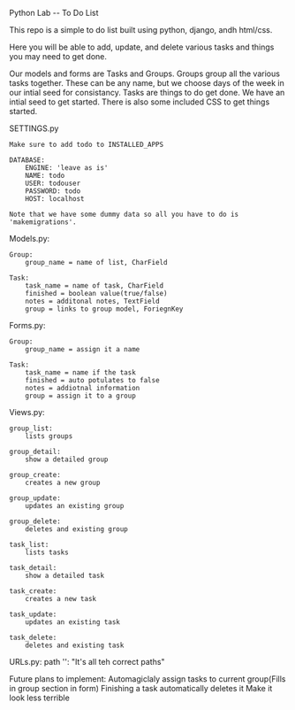 Python Lab -- To Do List

This repo is a simple to do list built using python, django, andh html/css.

Here you will be able to add, update, and delete various tasks and things you may need to get done.

Our models and forms are Tasks and Groups. Groups group all the various tasks together. These can be any name, but we choose days of the week in our intial seed for consistancy. Tasks are things to do get done. We have an intial seed to get started. There is also some included CSS to get things started.

SETTINGS.py

    Make sure to add todo to INSTALLED_APPS
    
    DATABASE:
        ENGINE: 'leave as is'
        NAME: todo
        USER: todouser
        PASSWORD: todo
        HOST: localhost

    Note that we have some dummy data so all you have to do is 'makemigrations'.

Models.py:

    Group:
        group_name = name of list, CharField

    Task:
        task_name = name of task, CharField
        finished = boolean value(true/false)
        notes = additonal notes, TextField
        group = links to group model, ForiegnKey

Forms.py:

    Group:
        group_name = assign it a name

    Task:
        task_name = name if the task
        finished = auto potulates to false
        notes = addiotnal information
        group = assign it to a group

Views.py:

    group_list:
        lists groups
    
    group_detail:
        show a detailed group

    group_create:
        creates a new group

    group_update:
        updates an existing group

    group_delete:
        deletes and existing group
    
    task_list:
        lists tasks
    
    task_detail:
        show a detailed task

    task_create:
        creates a new task

    task_update:
        updates an existing task

    task_delete:
        deletes and existing task
    

URLs.py:
    path '':
    "It's all teh correct paths"

Future plans to implement:
    Automagiclaly assign tasks to current group(Fills in group section in form)
    Finishing a task automatically deletes it
    Make it look less terrible